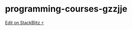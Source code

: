# programming-courses-gzzjje

[Edit on StackBlitz ⚡️](https://stackblitz.com/edit/programming-courses-gzzjje)